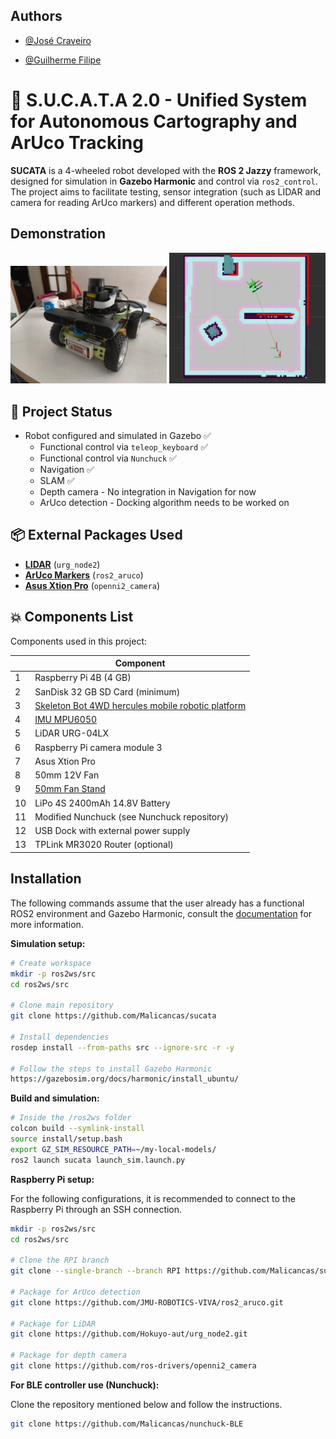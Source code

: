 
## Authors

- [@José Craveiro](https://github.com/Malicancas)

- [@Guilherme Filipe](https://github.com/guilassas)



# 🤖 S.U.C.A.T.A 2.0 - Unified System for Autonomous Cartography and ArUco Tracking

**SUCATA** is a 4-wheeled robot developed with the **ROS 2 Jazzy** framework, designed for simulation in **Gazebo Harmonic** and control via `ros2_control`. The project aims to facilitate testing, sensor integration (such as LIDAR and camera for reading ArUco markers) and different operation methods.

## Demonstration

<p float="left">
  <img src="assets/chassiNovo.jpg" width="250" alt="Sucata"/>
  <img src="assets/globalCostmap.gif" width="250" alt="Slam"/>
</p>

## 📃 Project Status

- Robot configured and simulated in Gazebo ✅
    - Functional control via `teleop_keyboard` ✅
    - Functional control via `Nunchuck` ✅
    - Navigation ✅
    - SLAM ✅
    - Depth camera - No integration in Navigation for now
    - ArUco detection - Docking algorithm needs to be worked on




## 📦 External Packages Used

- [**LIDAR**](https://github.com/Hokuyo-aut/urg_node2) (`urg_node2`)
- [**ArUco Markers**](https://github.com/JMU-ROBOTICS-VIVA/ros2_aruco) (`ros2_aruco`)
- [**Asus Xtion Pro**](https://github.com/ros-drivers/openni2_camera) (`openni2_camera`)

## 💥 Components List
Components used in this project:

| | Component |
| --| --|
|1| Raspberry Pi 4B (4 GB)|
|2| SanDisk 32 GB SD Card (minimum)|
|3| [Skeleton Bot 4WD hercules mobile robotic platform](https://wiki.seeedstudio.com/Skeleton_Bot-4WD_hercules_mobile_robotic_platform/)|
|4| [IMU MPU6050](https://pt.aliexpress.com/item/1005008404467219.html?src=google&pdp_npi=4@dis!EUR!1.92!1.38!!!!!@!12000044896717467!ppc!!!&gQT=2)|
|5| LiDAR URG-04LX|
|6| Raspberry Pi camera module 3|
|7| Asus Xtion Pro|
|8| 50mm 12V Fan|
|9| [50mm Fan Stand](https://www.printables.com/model/443438-raspberry-pi-4-bracket-for-50mm-fan)|
|10| LiPo 4S 2400mAh 14.8V Battery|
|11| Modified Nunchuck (see Nunchuck repository)|
|12| USB Dock with external power supply|
|13| TPLink MR3020 Router (optional)|



## Installation
The following commands assume that the user already has a functional ROS2 environment and Gazebo Harmonic, consult the [documentation](https://docs.ros.org/en/jazzy/index.html) for more information.

**Simulation setup:**
```bash
# Create workspace
mkdir -p ros2ws/src
cd ros2ws/src

# Clone main repository
git clone https://github.com/Malicancas/sucata

# Install dependencies
rosdep install --from-paths src --ignore-src -r -y

# Follow the steps to install Gazebo Harmonic
https://gazebosim.org/docs/harmonic/install_ubuntu/

```
**Build and simulation:**
```bash
# Inside the /ros2ws folder
colcon build --symlink-install
source install/setup.bash
export GZ_SIM_RESOURCE_PATH=~/my-local-models/
ros2 launch sucata launch_sim.launch.py
```

**Raspberry Pi setup:**

For the following configurations, it is recommended to connect to the Raspberry Pi through an SSH connection.

```bash
mkdir -p ros2ws/src
cd ros2ws/src

# Clone the RPI branch
git clone --single-branch --branch RPI https://github.com/Malicancas/sucata.git

# Package for ArUco detection
git clone https://github.com/JMU-ROBOTICS-VIVA/ros2_aruco.git

# Package for LiDAR
git clone https://github.com/Hokuyo-aut/urg_node2.git

# Package for depth camera
git clone https://github.com/ros-drivers/openni2_camera

```


**For BLE controller use (Nunchuck):**

Clone the repository mentioned below and follow the instructions.
```bash
git clone https://github.com/Malicancas/nunchuck-BLE
```
